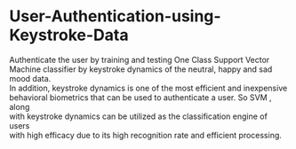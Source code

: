 # User-Authentication-using-Keystroke-Data
Authenticate the user by training and testing One Class Support Vector Machine classifier by keystroke dynamics of the neutral, happy and sad mood data.   
In  addition,  keystroke  dynamics  is  one  of  the  most  efficient  and  inexpensive              
behavioral  biometrics  that  can  be  used  to  authenticate  a  user.  So  SVM  ,  along                
with  keystroke  dynamics  can  be  utilized  as  the  classification  engine  of  users              
with   high   efficacy   due   to   its   high   recognition   rate   and   efficient   processing.  
